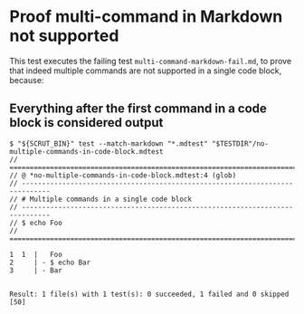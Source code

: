# Proof multi-command in Markdown not supported

This test executes the failing test `multi-command-markdown-fail.md`, to prove
that indeed multiple commands are not supported in a single code block, because:

## Everything after the first command in a code block is considered output

```scrut
$ "${SCRUT_BIN}" test --match-markdown "*.mdtest" "$TESTDIR"/no-multiple-commands-in-code-block.mdtest
// =============================================================================
// @ *no-multiple-commands-in-code-block.mdtest:4 (glob)
// -----------------------------------------------------------------------------
// # Multiple commands in a single code block
// -----------------------------------------------------------------------------
// $ echo Foo
// =============================================================================

1  1  |   Foo
2     | - $ echo Bar
3     | - Bar


Result: 1 file(s) with 1 test(s): 0 succeeded, 1 failed and 0 skipped
[50]
```
